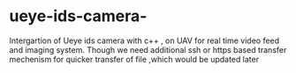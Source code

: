 # ueye-ids-camera-
Intergartion of Ueye ids camera with c++ ,
on UAV for real time video feed 
and imaging system. Though we need additional ssh or https based transfer mechenism for quicker transfer of file ,which would be updated later 

